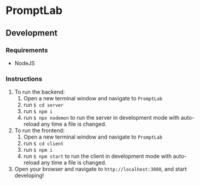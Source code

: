 # PromptLab

## Development

### Requirements

- NodeJS

### Instructions

1. To run the backend:
   1. Open a new terminal window and navigate to `PromptLab`
   2. run `$ cd server`
   3. run `$ npm i`
   4. run `$ npx nodemon` to run the server in development mode with auto-reload any time a file is changed.
2. To run the frontend:
   1. Open a new terminal window and navigate to `PromptLab`
   2. run `$ cd client`
   3. run `$ npm i`
   4. run `$ npm start` to run the client in development mode with auto-reload any time a file is changed.
3. Open your browser and navigate to `http://localhost:3000`, and start developing!
